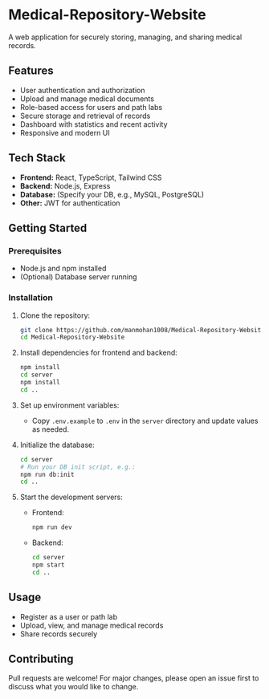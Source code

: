 # Medical-Repository-Website

A web application for securely storing, managing, and sharing medical records.

## Features

- User authentication and authorization
- Upload and manage medical documents
- Role-based access for users and path labs
- Secure storage and retrieval of records
- Dashboard with statistics and recent activity
- Responsive and modern UI

## Tech Stack

- **Frontend:** React, TypeScript, Tailwind CSS
- **Backend:** Node.js, Express
- **Database:** (Specify your DB, e.g., MySQL, PostgreSQL)
- **Other:** JWT for authentication

## Getting Started

### Prerequisites

- Node.js and npm installed
- (Optional) Database server running

### Installation

1. Clone the repository:
    ```sh
    git clone https://github.com/manmohan1008/Medical-Repository-Website.git
    cd Medical-Repository-Website
    ```

2. Install dependencies for frontend and backend:
    ```sh
    npm install
    cd server
    npm install
    cd ..
    ```

3. Set up environment variables:
    - Copy `.env.example` to `.env` in the `server` directory and update values as needed.

4. Initialize the database:
    ```sh
    cd server
    # Run your DB init script, e.g.:
    npm run db:init
    cd ..
    ```

5. Start the development servers:
    - Frontend:
        ```sh
        npm run dev
        ```
    - Backend:
        ```sh
        cd server
        npm start
        cd ..
        ```

## Usage

- Register as a user or path lab
- Upload, view, and manage medical records
- Share records securely

## Contributing

Pull requests are welcome! For major changes, please open an issue first to discuss what you would like to change.
